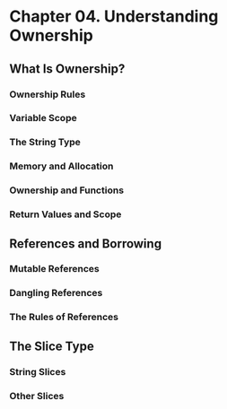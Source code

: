 # Chapter 04. Understanding Ownership

## What Is Ownership?
### Ownership Rules
### Variable Scope
### The String Type
### Memory and Allocation 
### Ownership and Functions
### Return Values and Scope
## References and Borrowing
### Mutable References
### Dangling References
### The Rules of References
## The Slice Type
### String Slices
### Other Slices
